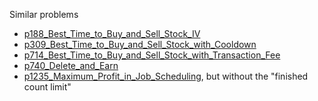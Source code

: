 Similar problems
- [p188_Best_Time_to_Buy_and_Sell_Stock_IV](https://github.com/genxium/Leetcode/tree/master/p188_Best_Time_to_Buy_and_Sell_Stock_IV) 
- [p309_Best_Time_to_Buy_and_Sell_Stock_with_Cooldown](https://github.com/genxium/Leetcode/tree/master/p309_Best_Time_to_Buy_and_Sell_Stock_with_Cooldown) 
- [p714_Best_Time_to_Buy_and_Sell_Stock_with_Transaction_Fee](https://github.com/genxium/Leetcode/tree/master/p714_Best_Time_to_Buy_and_Sell_Stock_with_Transaction_Fee) 
- [p740_Delete_and_Earn](https://github.com/genxium/Leetcode/tree/master/p740_Delete_and_Earn) 
- [p1235_Maximum_Profit_in_Job_Scheduling](https://github.com/genxium/Leetcode/tree/master/p1235_Maximum_Profit_in_Job_Scheduling), but without the "finished count limit"
